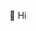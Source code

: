 👋 Hi

<!---
inctnce/inctnce is a ✨ special ✨ repository because its `README.md` (this file) appears on your GitHub profile.
You can click the Preview link to take a look at your changes.
--->
